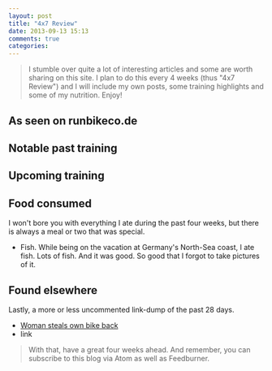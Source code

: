 ```yaml
---
layout: post
title: "4x7 Review"
date: 2013-09-13 15:13
comments: true
categories: 
---
```

> I stumble over quite a lot of interesting articles and some are worth sharing on this site. I plan to do this every 4 weeks (thus "4x7 Review") and I will include my own posts, some training highlights and some of my nutrition. Enjoy!

## As seen on runbikeco.de

## Notable past training

## Upcoming training

## Food consumed
I won't bore you with everything I ate during the past four weeks, but there is always a meal or two that was special.

 * Fish. While being on the vacation at Germany's North-Sea coast, I ate fish. Lots of fish. And it was good. So good that I forgot to take pictures of it.

## Found elsewhere
Lastly, a more or less uncommented link-dump of the past 28 days.

 * [Woman steals own bike back](http://www.grindtv.com/outdoor/excursions/post/woman-steals-own-bike-back-from-thief/)
 * link


> With that, have a great four weeks ahead. And remember, you can subscribe to this blog via Atom as well as Feedburner. 
